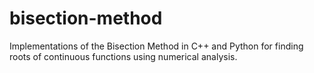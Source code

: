 # bisection-method
Implementations of the Bisection Method in C++ and Python for finding roots of continuous functions using numerical analysis.
